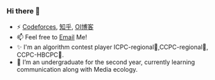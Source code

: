 ### Hi there 👋

- ⚡ [Codeforces](https://codeforces.com/profile/Beginner_df016), [知乎](https://www.zhihu.com/people/da-fei-le), [OI博客](https://blog.csdn.net/qq_39774369)
- 📫 Feel free to [Email](mailto:xiiiijwhy@qq.com) Me!
- ✨ I'm an algorithm contest player ICPC-regional🥈,CCPC-regional🥈, CCPC-HBCPC🥇. 
- 🌱 I’m an undergraduate for the second year, currently learning communication along with Media ecology.

<!--
**XiiiijWhy/XiiiijWhy** is a ✨ _special_ ✨ repository because its `README.md` (this file) appears on your GitHub profile.

Here are some ideas to get you started:

- 🔭 I’m currently working on ...
- 🌱 I’m currently learning ...
- 👯 I’m looking to collaborate on ...
- 🤔 I’m looking for help with ...
- 💬 Ask me about ...
- 📫 How to reach me: ...
- 😄 Pronouns: ...
- ⚡ Fun fact: ...
-->
